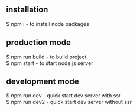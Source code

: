 **installation**
---
$ npm i - to install node packages

**production mode**
--
$ npm run build - to build project.  
$ npm start - to start node.js server
 
**development mode**
--

$ npm run dev - quick start dev server with ssr   
$ npm run dev2 - quick start dev server without ssr